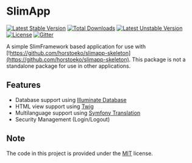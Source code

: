 # SlimApp

[![Latest Stable Version](https://poser.pugx.org/horstoeko/slimapp/v/stable.png)](https://packagist.org/packages/horstoeko/slimapp) [![Total Downloads](https://poser.pugx.org/horstoeko/slimapp/downloads.png)](https://packagist.org/packages/horstoeko/slimapp) [![Latest Unstable Version](https://poser.pugx.org/horstoeko/slimapp/v/unstable.png)](https://packagist.org/packages/horstoeko/slimapp) [![License](https://poser.pugx.org/horstoeko/slimapp/license.png)](https://packagist.org/packages/horstoeko/slimapp) [![Gitter](https://badges.gitter.im/Join%20Chat.svg)](https://gitter.im/horstoeko/slimapp)

A simple SlimFramework based application for use with [!https://github.com/horstoeko/slimapp-skeleton](https://github.com/horstoeko/slimapp-skeleton). This package is not a standalone package for use in other applications.

## Features

* Database support using [Illuminate Database](https://github.com/illuminate/database)
* HTML view support using [Twig](https://github.com/twigphp/Twig)
* Multilanguage support using [Symfony Translation](https://github.com/symfony/translation)
* Security Management (Login/Logout)

## Note

The code in this project is provided under the [MIT](https://opensource.org/licenses/MIT) license.
